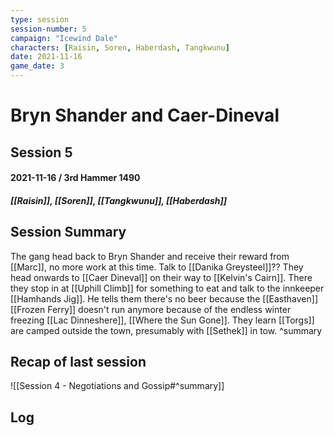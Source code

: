 ```yaml
---
type: session
session-number: 5
campaign: "Icewind Dale"
characters: [Raisin, Soren, Haberdash, Tangkwunu]
date: 2021-11-16
game_date: 3
---
```


# Bryn Shander and Caer-Dineval
## Session 5
#### 2021-11-16 /  3rd Hammer 1490
##### [[Raisin]], [[Soren]], [[Tangkwunu]], [[Haberdash]]

## Session Summary
The gang head back to Bryn Shander and receive their reward from [[Marc]], no more work at this time. Talk to [[Danika Greysteel]]??
They head onwards to [[Caer Dineval]] on their way to [[Kelvin's Cairn]]. There they stop in at [[Uphill Climb]] for something to eat and talk to the innkeeper [[Hamhands Jig]]. He tells them there's no beer because the [[Easthaven]] [[Frozen Ferry]] doesn't run anymore because of the endless winter freezing [[Lac Dinneshere]], [[Where the Sun Gone]]. 
They learn [[Torgs]] are camped outside the town, presumably with [[Sethek]] in tow.
^summary

## Recap of last session
![[Session 4 - Negotiations and Gossip#^summary]]

## Log

